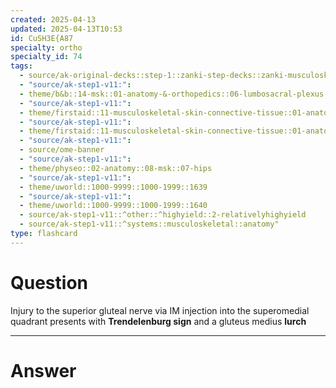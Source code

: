 ```yaml
---
created: 2025-04-13
updated: 2025-04-13T10:53
id: CuSH3E{A87
specialty: ortho
specialty_id: 74
tags:
  - source/ak-original-decks::step-1::zanki-step-decks::zanki-musculoskeletal::musculoskeletal-anatomy/physio-(nutricionado)
  - "source/ak-step1-v11:": 
  - theme/b&b::14-msk::01-anatomy-&-orthopedics::06-lumbosacral-plexus
  - "source/ak-step1-v11:": 
  - theme/firstaid::11-musculoskeletal-skin-connective-tissue::01-anatomy-&-physiology::09-lower-extremity-nerves
  - "source/ak-step1-v11:": 
  - theme/firstaid::11-musculoskeletal-skin-connective-tissue::01-anatomy-&-physiology::09-lower-extremity-nerves::nerves::superior-gluteal-nerve
  - "source/ak-step1-v11:": 
  - source/ome-banner
  - "source/ak-step1-v11:": 
  - theme/physeo::02-anatomy::08-msk::07-hips
  - "source/ak-step1-v11:": 
  - theme/uworld::1000-9999::1000-1999::1639
  - "source/ak-step1-v11:": 
  - theme/uworld::1000-9999::1000-1999::1640
  - source/ak-step1-v11::^other::^highyield::2-relativelyhighyield
  - source/ak-step1-v11::^systems::musculoskeletal::anatomy"
type: flashcard
---
```


# Question
Injury to the superior gluteal nerve via IM injection into the superomedial quadrant presents with **Trendelenburg sign** and a gluteus medius **lurch**

---

# Answer
